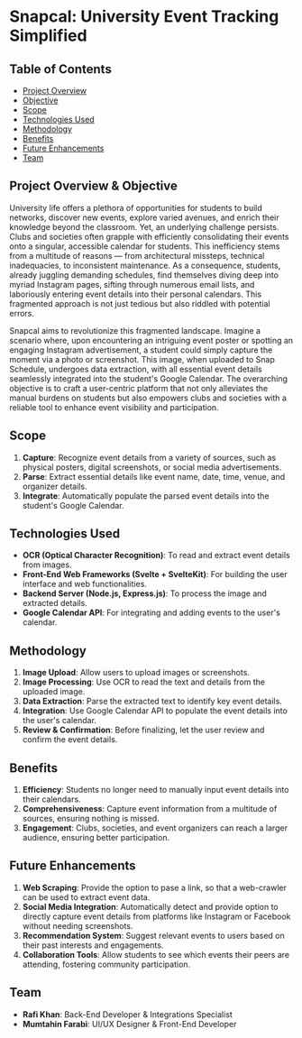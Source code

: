 # Snapcal: University Event Tracking Simplified

## Table of Contents

- [Project Overview](#project-overview)
- [Objective](#objective)
- [Scope](#scope)
- [Technologies Used](#technologies-used)
- [Methodology](#methodology)
- [Benefits](#benefits)
- [Future Enhancements](#future-enhancements)
- [Team](#team)

## Project Overview & Objective

University life offers a plethora of opportunities for students to build networks, discover new events, explore varied avenues, and enrich their knowledge beyond the classroom. Yet, an underlying challenge persists. Clubs and societies often grapple with efficiently consolidating their events onto a singular, accessible calendar for students. This inefficiency stems from a multitude of reasons — from architectural missteps, technical inadequacies, to inconsistent maintenance. As a consequence, students, already juggling demanding schedules, find themselves diving deep into myriad Instagram pages, sifting through numerous email lists, and laboriously entering event details into their personal calendars. This fragmented approach is not just tedious but also riddled with potential errors.

Snapcal aims to revolutionize this fragmented landscape. Imagine a scenario where, upon encountering an intriguing event poster or spotting an engaging Instagram advertisement, a student could simply capture the moment via a photo or screenshot. This image, when uploaded to Snap Schedule, undergoes data extraction, with all essential event details seamlessly integrated into the student's Google Calendar. The overarching objective is to craft a user-centric platform that not only alleviates the manual burdens on students but also empowers clubs and societies with a reliable tool to enhance event visibility and participation.

## Scope

1. **Capture**: Recognize event details from a variety of sources, such as physical posters, digital screenshots, or social media advertisements.
2. **Parse**: Extract essential details like event name, date, time, venue, and organizer details.
3. **Integrate**: Automatically populate the parsed event details into the student's Google Calendar.

## Technologies Used

- **OCR (Optical Character Recognition)**: To read and extract event details from images.
- **Front-End Web Frameworks (Svelte + SvelteKit)**: For building the user interface and web functionalities.
- **Backend Server (Node.js, Express.js)**: To process the image and extracted details.
- **Google Calendar API**: For integrating and adding events to the user's calendar.

## Methodology

1. **Image Upload**: Allow users to upload images or screenshots.
2. **Image Processing**: Use OCR to read the text and details from the uploaded image.
3. **Data Extraction**: Parse the extracted text to identify key event details.
4. **Integration**: Use Google Calendar API to populate the event details into the user's calendar.
5. **Review & Confirmation**: Before finalizing, let the user review and confirm the event details.

## Benefits

1. **Efficiency**: Students no longer need to manually input event details into their calendars.
2. **Comprehensiveness**: Capture event information from a multitude of sources, ensuring nothing is missed.
3. **Engagement**: Clubs, societies, and event organizers can reach a larger audience, ensuring better participation.

## Future Enhancements

1. **Web Scraping**: Provide the option to pase a link, so that a web-crawler can be used to extract event data.
2. **Social Media Integration**: Automatically detect and provide option to directly capture event details from platforms like Instagram or Facebook without needing screenshots.
3. **Recommendation System**: Suggest relevant events to users based on their past interests and engagements.
4. **Collaboration Tools**: Allow students to see which events their peers are attending, fostering community participation.

## Team

- **Rafi Khan**: Back-End Developer & Integrations Specialist
- **Mumtahin Farabi**: UI/UX Designer & Front-End Developer
  


